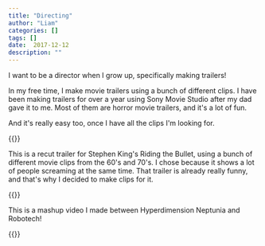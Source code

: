 ```yaml
---
title: "Directing"
author: "Liam"
categories: []
tags: []
date:  2017-12-12
description: ""
---
```


I want to be a director when I grow up, specifically making trailers!

In my free time, I make movie trailers using a bunch of different clips. I have been
making trailers for over a year using Sony Movie Studio after my dad gave it to me. 
Most of them are horror movie trailers, and it's a lot of fun. 

And it's really easy too, once I have all the clips I'm looking for.


{{<youtube zl4askYOZX0>}}

This is a recut trailer for Stephen King's Riding the Bullet, 
using a bunch of different movie clips from the 60's and 70's. 
I chose because it shows a lot of people screaming at the same time.
That trailer is already really funny, and that's why I decided to make clips for it. 

{{<youtube o-LuLglAeKU>}}

This is a mashup video I made between Hyperdimension Neptunia and Robotech!

{{<youtube EkGx1dr4kVQ>}}

